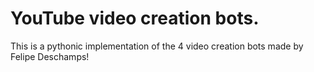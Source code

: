 # YouTube video creation bots.

This is a pythonic implementation of the 4 video creation bots made by Felipe Deschamps!
